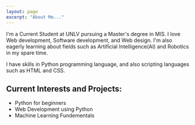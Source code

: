 ```yaml
---
layout: page
excerpt: "About Me..."
---
```


I'm a Current Student at UNLV pursuing a Master's degree in MIS. I love Web development, Software development, and Web design. I'm also eagerly learning about fields such as Artificial Intelligence(AI) and Robotics in my spare time.

I have skills in Python programming language, and also scripting languages such as HTML and CSS. 


## Current Interests and Projects:

- Python for beginners
- Web Development using Python 
- Machine Learning Fundementals 
